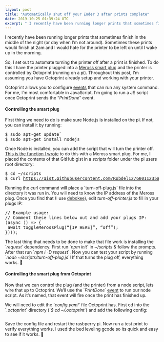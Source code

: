 ```yaml
---
layout: post
title: "Automatically shut off your Ender 3 after prints complete"
date: 2019-10-25 01:39:24 UTC
excerpt: " I recently have been running longer prints that sometimes finish in the middle of the night (or day when I’m not around). Sometimes these prints would finish at 2am and I would hate for the printer to be left on until I w..."
---
```


 <p>I recently have been running longer prints that sometimes finish in the middle of the night (or day when I’m not around). Sometimes these prints would finish at 2am and I would hate for the printer to be left on until I wake up in the morning.</p><p>So, I set out to automate turning the printer off after a print is finished. To do this I have the printer plugged into a <a href="https://www.amazon.com/gp/product/B07727D1VC/ref=ppx_yo_dt_b_asin_title_o00_s00?ie=UTF8&amp;psc=1">Meross smart plug</a> and the printer is controlled by Octoprint (running on a pi). Throughout this post, I’m assuming you have Octoprint already setup and working with your printer.</p><p>Octoprint allows you to configure <a href="https://docs.octoprint.org/en/master/events/index.html">events</a> that can run any system command. For me, I’m most comfortable in JavaScript. I’m going to run a JS script once Octoprint sends the “<em>PrintDone</em>” event.</p><h4>Controlling the smart plug</h4><p>First thing we need to do is make sure Node.js is installed on the pi. If not, you can install it by running:</p><pre>$ sudo apt-get update` <br>$ sudo apt-get install nodejs</pre><p>Once Node is installed, you can add the script that will turn the printer off. <a href="https://gist.github.com/Robdel12/60011235a0e1e3d8a99367bf9fcb388b">This is the function I wrote</a> to do this with a Meross smart plug. For me, I placed the contents of that GitHub gist in a <em>scripts</em> folder under the pi users root directory:</p><pre>$ cd ~/scripts<br>$ curl <a href="https://gist.githubusercontent.com/Robdel12/60011235a0e1e3d8a99367bf9fcb388b/raw/e3c730fe12d509705abd5118175400bd40413806/toggle-plug.js">https://gist.githubusercontent.com/Robdel12/60011235a0e1e3d8a99367bf9fcb388b/raw/e3c730fe12d509705abd5118175400bd40413806/toggle-plug.js</a> -o turn-off-plug.js</pre><p>Running the curl command will place a `turn-off-plug.js` file into the directory it was run in. You will need to know the IP address of the Meross plug. Once you find that (I use <a href="https://debookee.com/">debokee</a>), edit <em>turn-off-printer.js</em> to fill in your plugs IP:</p><pre>// Example usage:<br>// Comment these lines below out and add your plugs IP:<br>(async () =&gt; {<br> await toggleMerossPlug(“[IP_HERE]”, “off”);<br>})();</pre><p>The last thing that needs to be done to make that file work is installing the `<em>request</em>` dependency. First run `<em>npm init</em>` in <em>~/scripts</em> &amp; follow the prompts. After that run `<em>npm i -D request</em>`. Now you can test your script by running `<em>node ~/scripts/turn-off-plug.js</em>`! If that turns the plug off, everything works. 🎉</p><h4>Controlling the smart plug from Octoprint</h4><p>Now that we can control the plug (and the printer) from a node script, lets wire that up to Octoprint. We’ll use the `<em>PrintDone</em>` <a href="https://docs.octoprint.org/en/master/events/index.html">event</a> to run our node script. As it’s named, that event will fire once the print has finished up.</p><p>We will need to edit the `<em>config.yaml</em>` file Octoprint has. First cd into the `<em>.octoprint</em>` directory (`<em>$ cd ~/.octoprint</em>`) and add the following config:</p><iframe src="" width="0" height="0" frameborder="0" scrolling="no"><a href="https://medium.com/media/790a103933c577098be307227f0967a9/href">https://medium.com/media/790a103933c577098be307227f0967a9/href</a></iframe><p>Save the config file and restart the rasbperry pi. Now run a test print to verify everything works. I used the bed leveling gcode so its quick and easy to see if it works. 🎉</p><img src="https://medium.com/_/stat?event=post.clientViewed&referrerSource=full_rss&postId=1ddb2dad33a0" width="1" height="1" alt="">